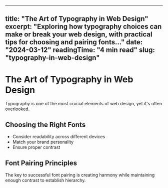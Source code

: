 
---
title: "The Art of Typography in Web Design"
excerpt: "Exploring how typography choices can make or break your web design, with practical tips for choosing and pairing fonts..."
date: "2024-03-12"
readingTime: "4 min read"
slug: "typography-in-web-design"
---

# The Art of Typography in Web Design

Typography is one of the most crucial elements of web design, yet it's often overlooked.

## Choosing the Right Fonts

- Consider readability across different devices
- Match your brand personality
- Ensure proper contrast

## Font Pairing Principles

The key to successful font pairing is creating harmony while maintaining enough contrast to establish hierarchy.
